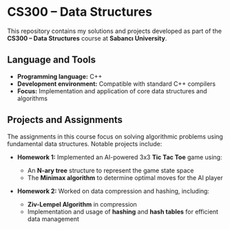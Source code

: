 # CS300 – Data Structures

This repository contains my solutions and projects developed as part of the **CS300 – Data Structures** course at **Sabancı University**.

## Language and Tools

- **Programming language:** C++  
- **Development environment:** Compatible with standard C++ compilers  
- **Focus:** Implementation and application of core data structures and algorithms

## Projects and Assignments

The assignments in this course focus on solving algorithmic problems using fundamental data structures. Notable projects include:

- **Homework 1:** Implemented an AI-powered 3x3 **Tic Tac Toe** game using:
  - An **N-ary tree** structure to represent the game state space
  - The **Minimax algorithm** to determine optimal moves for the AI player

- **Homework 2:** Worked on data compression and hashing, including:
  - **Ziv-Lempel Algorithm** in compression 
  - Implementation and usage of **hashing** and **hash tables** for efficient data management


